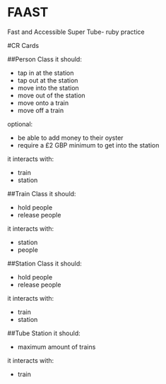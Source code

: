 FAAST
========

Fast and Accessible Super Tube- ruby practice

#CR Cards

##Person Class
it should:
- tap in at the station
- tap out at the station
- move into the station
- move out of the station
- move onto a train
- move off a train

optional:
- be able to add money to their oyster
- require a £2 GBP minimum to get into the station

it interacts with:
- train
- station

##Train Class
it should:
- hold people
- release people

it interacts with:
- station
- people

##Station Class
it should:
- hold people
- release people

it interacts with:
- train
- station

##Tube Station
it should:
- maximum amount of trains

it interacts with:
- train
